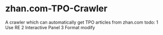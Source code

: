 # zhan.com-TPO-Crawler
A crawler which can automatically get TPO articles from zhan.com
todo:
1 Use RE
2 Interactive Panel
3 Format modify
